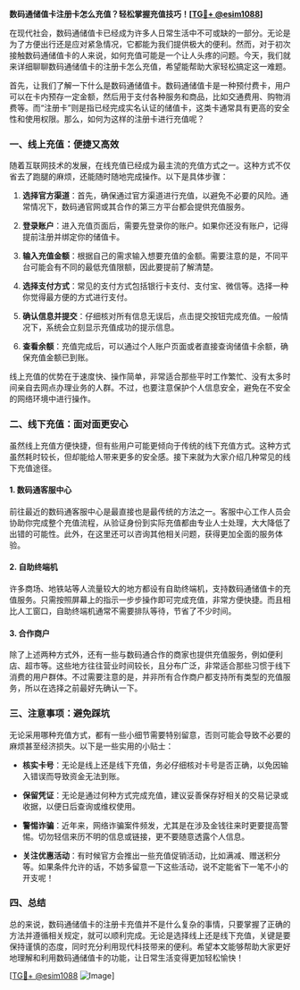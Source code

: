 **数码通储值卡注册卡怎么充值？轻松掌握充值技巧！[[TG💪+ @esim1088](https://t.me/s/esim1088)]**

在现代社会，数码通储值卡已经成为许多人日常生活中不可或缺的一部分。无论是为了方便出行还是应对紧急情况，它都能为我们提供极大的便利。然而，对于初次接触数码通储值卡的人来说，如何充值可能是一个让人头疼的问题。今天，我们就来详细聊聊数码通储值卡的注册卡怎么充值，希望能帮助大家轻松搞定这一难题。

首先，让我们了解一下什么是数码通储值卡。数码通储值卡是一种预付费卡，用户可以在卡内预存一定金额，然后用于支付各种服务和商品，比如交通费用、购物消费等。而“注册卡”则是指已经完成实名认证的储值卡，这类卡通常具有更高的安全性和使用权限。那么，如何为这样的注册卡进行充值呢？

### 一、线上充值：便捷又高效

随着互联网技术的发展，在线充值已经成为最主流的充值方式之一。这种方式不仅省去了跑腿的麻烦，还能随时随地完成操作。以下是具体步骤：

1. **选择官方渠道**：首先，确保通过官方渠道进行充值，以避免不必要的风险。通常情况下，数码通官网或其合作的第三方平台都会提供充值服务。
   
2. **登录账户**：进入充值页面后，需要先登录你的账户。如果你还没有账户，记得提前注册并绑定你的储值卡。

3. **输入充值金额**：根据自己的需求输入想要充值的金额。需要注意的是，不同平台可能会有不同的最低充值限额，因此要提前了解清楚。

4. **选择支付方式**：常见的支付方式包括银行卡支付、支付宝、微信等。选择一种你觉得最方便的方式进行支付。

5. **确认信息并提交**：仔细核对所有信息无误后，点击提交按钮完成充值。一般情况下，系统会立刻显示充值成功的提示信息。

6. **查看余额**：充值完成后，可以通过个人账户页面或者直接查询储值卡余额，确保充值金额已到账。

线上充值的优势在于速度快、操作简单，非常适合那些平时工作繁忙、没有太多时间亲自去网点办理业务的人群。不过，也要注意保护个人信息安全，避免在不安全的网络环境中进行操作。

### 二、线下充值：面对面更安心

虽然线上充值方便快捷，但有些用户可能更倾向于传统的线下充值方式。这种方式虽然耗时较长，但却能给人带来更多的安全感。接下来就为大家介绍几种常见的线下充值途径。

#### 1. 数码通客服中心

前往最近的数码通客服中心是最直接也是最传统的方法之一。客服中心工作人员会协助你完成整个充值流程，从验证身份到实际充值都由专业人士处理，大大降低了出错的可能性。此外，在这里还可以咨询其他相关问题，获得更加全面的服务体验。

#### 2. 自助终端机

许多商场、地铁站等人流量较大的地方都设有自助终端机，支持数码通储值卡的充值服务。只需按照屏幕上的指示一步步操作即可完成充值，非常方便快捷。而且相比人工窗口，自助终端机通常不需要排队等待，节省了不少时间。

#### 3. 合作商户

除了上述两种方式外，还有一些与数码通合作的商家也提供充值服务，例如便利店、超市等。这些地方往往营业时间较长，且分布广泛，非常适合那些习惯于线下消费的用户群体。不过需要注意的是，并非所有合作商户都支持所有类型的充值服务，所以在选择之前最好先确认一下。

### 三、注意事项：避免踩坑

无论采用哪种充值方式，都有一些小细节需要特别留意，否则可能会导致不必要的麻烦甚至经济损失。以下是一些实用的小贴士：

- **核实卡号**：无论是线上还是线下充值，务必仔细核对卡号是否正确，以免因输入错误而导致资金无法到账。
  
- **保留凭证**：无论是通过何种方式完成充值，建议妥善保存好相关的交易记录或收据，以便日后查询或维权使用。

- **警惕诈骗**：近年来，网络诈骗案件频发，尤其是在涉及金钱往来时更要提高警惕。切勿轻信来历不明的信息或链接，更不要随意透露个人信息。

- **关注优惠活动**：有时候官方会推出一些充值促销活动，比如满减、赠送积分等。如果条件允许的话，不妨多留意一下这些活动，说不定能省下一笔不小的开支呢！

### 四、总结

总的来说，数码通储值卡的注册卡充值并不是什么复杂的事情，只要掌握了正确的方法并遵循相关规定，就可以顺利完成。无论是选择线上还是线下充值，关键是要保持谨慎的态度，同时充分利用现代科技带来的便利。希望本文能够帮助大家更好地理解和利用数码通储值卡的功能，让日常生活变得更加轻松愉快！

[[TG💪+ @esim1088](https://t.me/s/esim1088) ![Image](https://i.postimg.cc/4NQfJmqS/Snipaste-2025-05-13-00-14-12.png)]